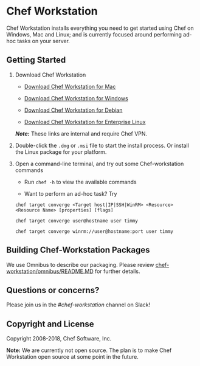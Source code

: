 Chef Workstation
==================================

Chef Workstation installs everything you need to get started using Chef on Windows, Mac and Linux; and is currently focused around performing ad-hoc tasks on your server.  

## Getting Started

1. Download Chef Workstation

   * [Download Chef Workstation for Mac](http://artifactory.chef.co/omnibus-current-local/com/getchef/chef-workstation/0.1.69/mac_os_x/10.13/chef-workstation-0.1.69-1.dmg)

   * [Download Chef Workstation for Windows](http://artifactory.chef.co/omnibus-current-local/com/getchef/chef-workstation/0.1.69/windows/2016/chef-workstation-0.1.69-1-x64.msi)

   * [Download Chef Workstation for Debian](http://artifactory.chef.co/omnibus-current-local/com/getchef/chef-workstation/0.1.69/ubuntu/16.04/chef-workstation_0.1.69-1_amd64.deb)

   * [Download Chef Workstation for Enterprise Linux](http://artifactory.chef.co/omnibus-current-local/com/getchef/chef-workstation/0.1.69/el/7/chef-workstation-0.1.69-1.el6.x86_64.rpm)

    ***Note:*** These links are internal and require Chef VPN.

2. Double-click the `.dmg` or `.msi` file to start the install process. Or install
   the Linux package for your platform.

3. Open a command-line terminal, and try out some Chef-workstation commands

   * Run `chef -h` to view the available commands

   * Want to perform an ad-hoc task? Try

    `chef target converge <Target host|IP|SSH|WinRM> <Resource> <Resource Name> [properties] [flags]`

    `chef target converge user@hostname user timmy`

    `chef target converge winrm://user@hostname:port user timmy`


## Building Chef-Workstation Packages
We use Omnibus to describe our packaging. Please review [chef-workstation/omnibus/README.MD](https://github.com/chef/chef-workstation/tree/master/omnibus) for further details.

## Questions or concerns?
Please join us in the *#chef-workstation* channel on Slack!

## Copyright and License
Copyright 2008-2018, Chef Software, Inc.

**Note:** We are currently not open source. The plan is to make Chef Workstation open source at some point in the future.
